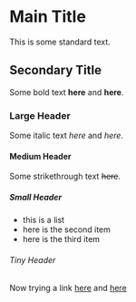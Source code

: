 # Main Title

This is some standard text.

## Secondary Title

Some bold text **here** and __here__.

### Large Header

Some italic text *here* and _here_.

#### Medium Header

Some strikethrough text ~~here~~.

##### Small Header

 - this is a list
 - here is the second item
 - here is the third item

###### Tiny Header

Now trying a link [here](https://www.google.ie/) and [here](https://www.google.ie/ "Google IE")